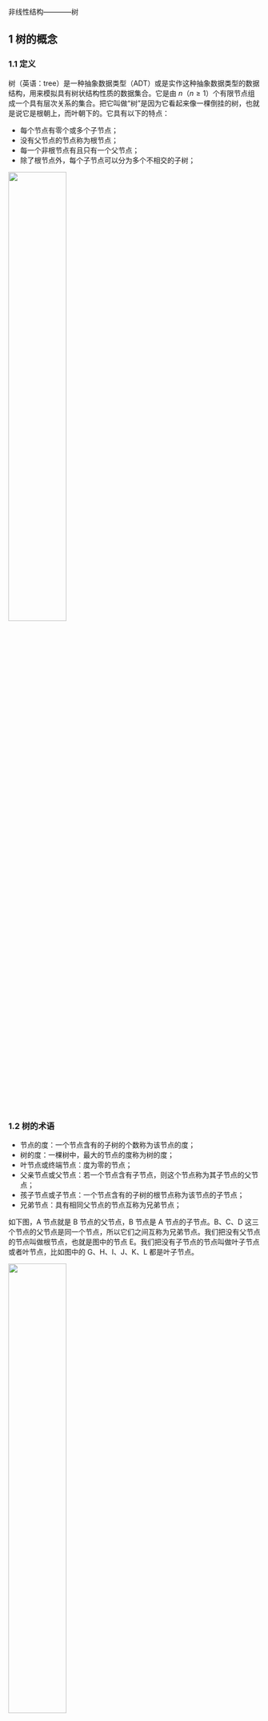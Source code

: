 非线性结构————树
## 1 树的概念
### 1.1 定义
树（英语：tree）是一种抽象数据类型（ADT）或是实作这种抽象数据类型的数据结构，用来模拟具有树状结构性质的数据集合。它是由 $n$（$n\geq 1$）个有限节点组成一个具有层次关系的集合。把它叫做“树”是因为它看起来像一棵倒挂的树，也就是说它是根朝上，而叶朝下的。它具有以下的特点：
- 每个节点有零个或多个子节点；
- 没有父节点的节点称为根节点；
- 每一个非根节点有且只有一个父节点；
- 除了根节点外，每个子节点可以分为多个不相交的子树；

<img src ="https://img-blog.csdnimg.cn/d20a43960d7d422190f27012c9bf4536.png#pic_center" width = 48%>

### 1.2 树的术语
- 节点的度：一个节点含有的子树的个数称为该节点的度；
- 树的度：一棵树中，最大的节点的度称为树的度；
- 叶节点或终端节点：度为零的节点；
- 父亲节点或父节点：若一个节点含有子节点，则这个节点称为其子节点的父节点；
- 孩子节点或子节点：一个节点含有的子树的根节点称为该节点的子节点；
- 兄弟节点：具有相同父节点的节点互称为兄弟节点；

如下图，A 节点就是 B 节点的父节点，B 节点是 A 节点的子节点。B、C、D 这三个节点的父节点是同一个节点，所以它们之间互称为兄弟节点。我们把没有父节点的节点叫做根节点，也就是图中的节点 E。我们把没有子节点的节点叫做叶子节点或者叶节点，比如图中的 G、H、I、J、K、L 都是叶子节点。

<img src ="https://img-blog.csdnimg.cn/431333176934482dbf81cb1efead8663.png#pic_center" width = 48%>

- 节点的层次：从根开始定义起，根为第1层，根的子节点为第2层，以此类推；
- 树的高度或深度：树中节点的最大层次；
- 堂兄弟节点：父节点在同一层的节点互为堂兄弟；
- 节点的祖先：从根到该节点所经分支上的所有节点；
- 子孙：以某节点为根的子树中任一节点都称为该节点的子孙；
- 森林：由 $m$（$m\geq 0$）棵互不相交的树的集合称为森林。

<img src ="https://img-blog.csdnimg.cn/4a0c2172395b4a1a883cd70f3a5d48ee.png#pic_center" width = 48%>

- 深度：对于任意节点n, n 的深度为从根到 n 的唯一路径长，根的深度为0；
- 高度：对于任意节点n, n的高度为从 n 到一片树叶的最长路径长，所有树叶的高度为 0；
- 结点的层次：规定根结点在1层，其它任一结点的层数是其父结点的层数加1
- 树的深度：树中所有结点中的最大层次是这棵树的深度
- 路径和路径长度：从结点n1到nk的路径为一个结点序列 $n_1, n_2, \cdots, n_k, n_i$ 是 $n_{i+1}$ 的父结点。路径所包含边的个数为路径的长度。

### 1.3 树的种类
- 无序树：树中任意节点的子节点之间没有顺序关系，这种树称为无序树，也称为自由树；
- 有序树：树中任意节点的子节点之间有顺序关系，这种树称为有序树；
  - 二叉树：每个节点最多含有两个子树的树称为二叉树；
      - 完全二叉树：对于一颗二叉树，假设其深度为d(d>1)。除了第d层外，其它各层的节点数目均已达最大值，且第d层所有节点从左向右连续地紧密排列，这样的二叉树被称为完全二叉树，其中满二叉树的定义是所有叶节点都在最底层的完全二叉树;
      - 平衡二叉树（AVL树）：当且仅当任何节点的两棵子树的高度差不大于1的二叉树；
      - 排序二叉树（二叉查找树（英语：Binary Search Tree），也称二叉搜索树、有序二叉树）；
  - 霍夫曼树（用于信息编码）：带权路径最短的二叉树称为哈夫曼树或最优二叉树；
  - B树：一种对读写操作进行优化的自平衡的二叉查找树，能够保持数据有序，拥有多余两个子树。

#### 1.4 树的存储和表示

**1. 链式存储法**

一种基于指针或者引用的二叉链式存储法，每个节点有三个字段，其中一个存储数据，另外两个是指向左右子节点的指针。我们只要拎住根节点，就可以通过左右子节点的指针，把整棵树都串起来。这种存储方式我们比较常用。大部分二叉树代码都是通过这种结构来实现的。结构如下图：

<img src ="https://img-blog.csdnimg.cn/435ac08c2f6940a28e8fee81e660e959.png#pic_center" width = 48%>


**2. 顺序存储法**

顺序存储：将数据结构存储在固定的数组中，然在遍历速度上有一定的优势，但因所占空间比较大，是非主流二叉树。我们把根节点存储在下标 i = 1 的位置，那左子节点存储在下标 2 * i = 2 的位置，右子节点存储在 2 * i + 1 = 3 的位置。以此类推，B 节点的左子节点存储在 2 * i = 2 * 2 = 4 的位置，右子节点存储在 2 * i + 1 = 2 * 2 + 1 = 5 的位置。即如果节点 X 存储在数组中下标为 i 的位置，下标为 2 * i 的位置存储的就是左子节点，下标为 2 * i + 1 的位置存储的就是右子节点。

<img src ="https://img-blog.csdnimg.cn/c66bf7536a684e90b3a94513067a9ccc.png#pic_center" width = 48%>

不过上图是一颗完全二叉树，所以数组仅仅浪费了下标为0的存储位置，如果是非完全二叉树，则可能会浪费比较多的数组内存空间。所以当要存储的树是一颗完全二叉树时，数组才是最合适的选择。所以，二叉树通常以链式存储。

## 2 二叉树

二叉树是每个节点最多有两个子树的树结构。通常子树被称作“左子树”(left subtree)和“右子树”(right subtree)。

### 2.1 二叉树的性质

**1.层结点**

在二叉树的第 $i$ 层上最多有 $2^{i-1}$ 个结点(i>=1)

**2.总结点**

深度为 $k$ 的二叉树最多有 $2^{k}-1$ 个结点(k>=1)

**3.深度**

具有 $n$ 个结点的完全二叉树的深度为 $\lfloor \log_{2}n \rfloor+1$

**4. 结点数**

对于任意一棵二叉树，度为 0 的结点数等于度为 2 的结点数 +1。

**5. 孩子结点**

对完全二叉树，若从上至下、从左至右编号，则编号为 $i$ 的结点，其左孩子编号必为 $2i$，其右孩子编号必为 $2i＋1$ ；其双亲的编号必为i/2（i＝1 时为根，除外）

> 完全二叉树————若设二叉树的高度为$h$，除第 $h$ 层外，其它各层 $(1~h-1)$ 的结点数都达到最大个数，第 $h$ 层有叶子结点，并且叶子结点都是从左到右依次排布，这就是完全二叉树。

<img src ="https://img-blog.csdnimg.cn/d3b40212d019401896367fcef3432c4f.jpeg#pic_center" width = 48%>

> 满二叉树——除了叶结点外每一个结点都有左右子叶且叶子结点都处在最底层的二叉树。

<img src ="https://img-blog.csdnimg.cn/980756af95ce485e91522f45d0622afa.jpeg#pic_center" width = 48%>

### 2.2 二叉树的实现

**1. 列表实现**

```python
#! /user/bin/env python3
# -*- coding:utf-8 -*-
"""
@author: CarpeDiem
@date: 23/2/27
@version: 0.1
@description: 树的列表实现
"""

def binary_tree(r):
    return [r, [], []]

def insert_left(root, new_branch):
    t = root.pop(1)     # 取出左子树
    if len(t) > 1:      # 左子树已存在
        root.insert(1, [new_branch, t, []])
    else:
        root.insert(1, [new_branch, [], []])
    return root

def insert_right(root, new_branch):
    t = root.pop(2)     # 取出右子树
    if len(t) > 1:      # 右子树已存在
        root.insert(2, [new_branch, [], t])
    else:
        root.insert(2, [new_branch, [], []])
    return root
    
def get_root_val(root):
    return root[0]

def set_root_val(root, new_val):
    root[0] = new_val

def get_left_child(root):
    return root[1]

def get_right_child(root):
    return root[2]

r = binary_tree(3)
insert_left(r, 4)
insert_left(r, 5)
insert_right(r, 6)
insert_right(r, 7)
print(r)
l = get_left_child(r)
print(l)
set_root_val(l, 9)
print(r)
insert_left(l, 11)
print(r)
print(get_right_child(get_right_child(r)))
```

**2. 链表实现**

```python
class BinaryTree:
    def __init__(self, root_obj):
        self.key = root_obj
        self.left_child = None
        self.right_child = None

    def insert_left(self, new_node):
        if self.left_child == None:
            self.left_child = BinaryTree(new_node)
        else:
            t = BinaryTree(new_node)
            t.left_child = self.left_child
            self.left_child = t

    def insert_right(self, new_node):
        if self.right_child == None:
            self.right_child = BinaryTree(new_node)
        else:
            t = BinaryTree(new_node)
            t.right_child = self.right_child
            self.right_child = t

    def get_right_child(self):
        return self.right_child

    def get_left_child(self):
        return self.left_child

    def set_root_val(self, obj):
        self.key = obj

    def get_root_val(self):
        return self.key
```

### 2.3 二叉树的遍历
#### 2.3.1 前序遍历

<img src ="https://img-blog.csdnimg.cn/ac5af9257cd54b67ad5fb11de2a599a1.webp#pic_center" width = 48%>


- 遍历顺序：根结点->左子树->右子树
- 动态图解：和上面的动态图一样，先序遍历就像一个小人从根结点开始，围绕二叉树的外圈开始跑（遇到缝隙就钻进去），按照跑的顺序，依次输出序列

```python
def pre_order(tree):
    if tree:
        print(tree.key)
        pre_order(tree.get_left_child())
        pre_order(tree.get_right_child())
```

#### 2.3.2 中序遍历

<img src ="https://img-blog.csdnimg.cn/1dc89d79090447f38a7cde9087ea81f0.webp#pic_center" width = 48%>

- 遍历顺序：左子树->根结点->右子树
- 动态图解：中序遍历就像投影仪一样，将二叉树从最左侧到最右侧依次投影到同一水平线上面，得到的从左到右的相关序列就是二叉树的中序遍历

```python
def in_order(tree):
    if tree:
        in_order(tree.get_left_child())
        print(tree.key)
        in_order(tree.get_right_child())
```
#### 2.3.3 后序遍历

<img src ="https://img-blog.csdnimg.cn/2582aba782e549bea397d06e094f2171.webp#pic_center" width = 48%>

- 遍历顺序：左子树->右子树->根结点
- 动态图解： 后序遍历也是按照先序遍历的顺序输出，不过后序遍历就像剪葡萄，只能一个个剪，不能让超过1个的葡萄一起掉下来，那就错了。例如上图中的 B，剪去 B 后面的 D、E、H、I、J 都会掉下来，而 H 剪去只会掉下 H，规律就是这个规律

**1. 递归遍历**

```python
def post_order(tree):
    if tree:
        post_order(tree.get_left_child())
        post_order(tree.get_right_child())
```

**2. 顺序遍历**





#### 2.3.4 遍历算法的简单应用





### 2.4 线索二叉树


### 2.5 树和二叉树转换




______

## 参考
- 树结构详解：[http://c.biancheng.net/data_structure/tree/](http://c.biancheng.net/data_structure/tree/)
- 树和二叉树全面总结：[https://juejin.cn/post/7065513748789723150](https://juejin.cn/post/7065513748789723150)
- 数据结构与算法————二叉树：[https://www.cnblogs.com/jasonbourne3/p/17143620.html](https://www.cnblogs.com/jasonbourne3/p/17143620.html)
- 二叉树入门和刷题：[https://zhuanlan.zhihu.com/p/136758152](https://zhuanlan.zhihu.com/p/136758152)